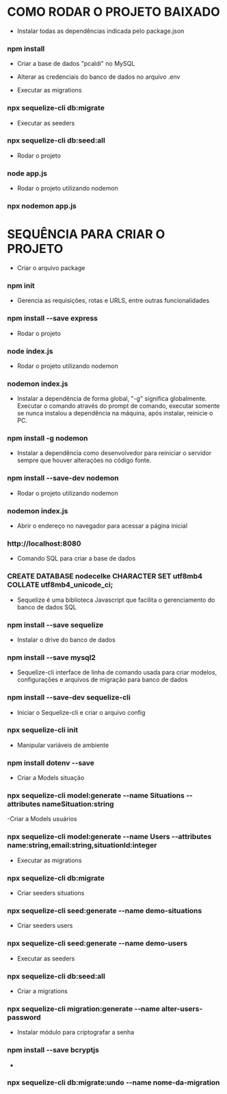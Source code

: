 # COMO RODAR O PROJETO BAIXADO
- Instalar todas as dependências indicada pelo package.json
### npm install

- Criar a base de dados "pcaldi" no MySQL
- Alterar as credenciais do banco de dados no arquivo .env

- Executar as migrations
### npx sequelize-cli db:migrate

- Executar as seeders
### npx sequelize-cli db:seed:all


- Rodar o projeto
### node app.js

- Rodar o projeto utilizando nodemon
### npx nodemon app.js


# SEQUÊNCIA PARA CRIAR O PROJETO
- Criar o arquivo package

### npm init

- Gerencia as requisições, rotas e URLS, entre outras funcionalidades

### npm install --save express

- Rodar o projeto

### node index.js

- Rodar o projeto utilizando nodemon

### nodemon index.js

- Instalar a dependência de forma global, "-g" significa globalmente. Executar o comando através do prompt de comando, executar somente se nunca instalou a dependência na máquina, após instalar, reinicie o PC.

### npm install -g nodemon

- Instalar a dependência como desenvolvedor para reiniciar o servidor sempre que houver alterações no código fonte.
### npm install --save-dev nodemon

- Rodar o projeto utilizando nodemon
### nodemon index.js

- Abrir o endereço no navegador para acessar a página inicial
### http://localhost:8080


- Comando SQL para criar a base de dados
### CREATE DATABASE nodecelke CHARACTER SET utf8mb4 COLLATE utf8mb4_unicode_ci;

- Sequelize é uma biblioteca Javascript que facilita o gerenciamento do banco de dados SQL
### npm install --save sequelize

- Instalar o drive do banco de dados
### npm install --save mysql2

- Sequelize-cli interface de linha de comando usada para criar modelos, configurações e arquivos de migração para banco de dados
### npm install --save-dev sequelize-cli

- Iniciar o Sequelize-cli e criar o arquivo config
### npx sequelize-cli init

- Manipular variáveis de ambiente
### npm install dotenv --save

- Criar a Models situação
### npx sequelize-cli model:generate --name Situations --attributes nameSituation:string

-Criar a Models usuários
### npx sequelize-cli model:generate --name Users --attributes name:string,email:string,situationId:integer

- Executar as migrations
### npx sequelize-cli db:migrate

- Criar seeders situations
### npx sequelize-cli seed:generate --name demo-situations

- Criar seeders users
### npx sequelize-cli seed:generate --name demo-users

- Executar as seeders
### npx sequelize-cli db:seed:all

- Criar a migrations
### npx sequelize-cli migration:generate --name alter-users-password

- Instalar módulo para criptografar a senha
### npm install --save bcryptjs

-
### npx sequelize-cli db:migrate:undo --name nome-da-migration


